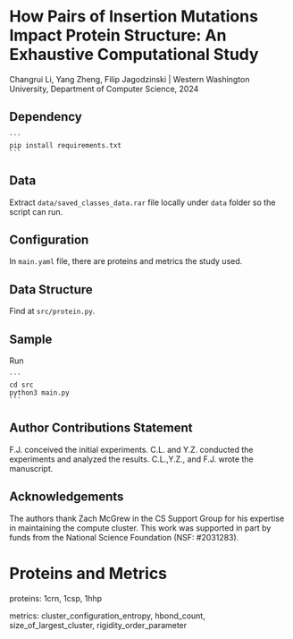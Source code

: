 # How Pairs of Insertion Mutations Impact Protein Structure: An Exhaustive Computational Study
Changrui Li, Yang Zheng, Filip Jagodzinski | Western Washington University, Department of Computer Science, 2024

## Dependency
````
```
pip install requirements.txt
```
````

## Data
Extract `data/saved_classes_data.rar` file locally under `data` folder so the script can run.


## Configuration
In `main.yaml` file, there are proteins and metrics the study used.

## Data Structure
Find at `src/protein.py`.

## Sample
Run 

````
```
cd src
python3 main.py
```
````

## Author Contributions Statement
F.J. conceived the initial experiments. C.L. and Y.Z. conducted the experiments and analyzed the results. C.L.,Y.Z., and F.J.
wrote the manuscript.

## Acknowledgements
The authors thank Zach McGrew in the CS Support Group for his expertise in maintaining the compute cluster. This work was supported in part by funds from the National Science Foundation (NSF: #2031283).

# Proteins and Metrics

proteins: 
1crn, 1csp, 1hhp

metrics: 
cluster_configuration_entropy,
hbond_count,
size_of_largest_cluster,
rigidity_order_parameter

